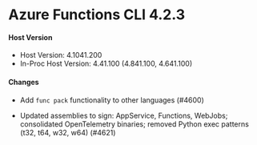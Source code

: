 # Azure Functions CLI 4.2.3

#### Host Version

- Host Version: 4.1041.200
- In-Proc Host Version: 4.41.100 (4.841.100, 4.641.100)

#### Changes
- Add `func pack` functionality to other languages (#4600) 

- Updated assemblies to sign: AppService, Functions, WebJobs; consolidated OpenTelemetry binaries; removed Python exec patterns (t32, t64, w32, w64) (#4621)
